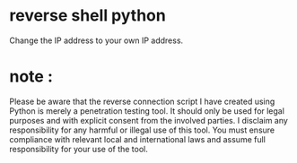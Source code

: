 # reverse shell python
Change the IP address to your own IP address.

# note :
Please be aware that the reverse connection script I have created using Python is merely a penetration testing tool. It should only be used for legal purposes and with explicit consent from the involved parties. I disclaim any responsibility for any harmful or illegal use of this tool. You must ensure compliance with relevant local and international laws and assume full responsibility for your use of the tool.
